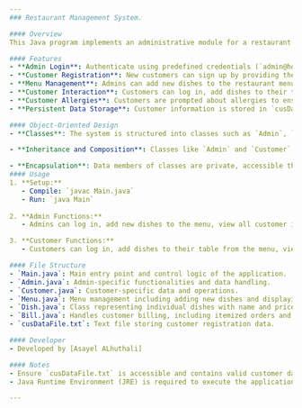 ```yaml
---
### Restaurant Management System.

#### Overview
This Java program implements an administrative module for a restaurant management system using Object-Oriented Programming (OOP) principles. It facilitates menu management, customer interaction, and ensures secure access and data handling.

#### Features
- **Admin Login**: Authenticate using predefined credentials (`admin@hotmail.com`, `2023`), with additional key password verification.
- **Customer Registration**: New customers can sign up by providing their details.
- **Menu Management**: Admins can add new dishes to the restaurant menu dynamically.
- **Customer Interaction**: Customers can log in, add dishes to their table, view their bill, and choose a payment method.
- **Customer Allergies**: Customers are prompted about allergies to ensure safe food selection.
- **Persistent Data Storage**: Customer information is stored in `cusDataFile.txt` for login and registration purposes.

#### Object-Oriented Design
- **Classes**: The system is structured into classes such as `Admin`, `Customer`, `Menu`, `Dish`, and `Bill`, each encapsulating specific functionalities and data related to its role.

- **Inheritance and Composition**: Classes like `Admin` and `Customer` inherit from a base `User` class, promoting code reuse and maintaining a consistent user interface.

- **Encapsulation**: Data members of classes are private, accessible through public methods, ensuring data integrity and modularity.
#### Usage
1. **Setup:**
   - Compile: `javac Main.java`
   - Run: `java Main`
   
2. **Admin Functions:**
   - Admins can log in, add new dishes to the menu, view all customer information, and exit the system.

3. **Customer Functions:**
   - Customers can log in, add dishes to their table from the menu, view and pay their bill, and exit.

#### File Structure
- `Main.java`: Main entry point and control logic of the application.
- `Admin.java`: Admin-specific functionalities and data handling.
- `Customer.java`: Customer-specific data and operations.
- `Menu.java`: Menu management including adding new dishes and displaying the menu.
- `Dish.java`: Class representing individual dishes with name and price.
- `Bill.java`: Handles customer billing, including itemized orders and total price.
- `cusDataFile.txt`: Text file storing customer registration data.

#### Developer
- Developed by [Asayel ALhuthali]

#### Notes
- Ensure `cusDataFile.txt` is accessible and contains valid customer data.
- Java Runtime Environment (JRE) is required to execute the application.

---
```

